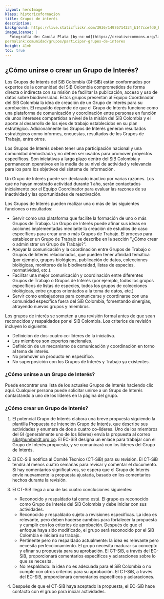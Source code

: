 ```yaml
---
layout: heroImage
klass: historicoformacion
title: Grupos de interés
description: 
background: https://live.staticflickr.com/3936/14976714334_b147ccefd0_h.jpg
imageLicense: |
  Fotografía de: Camila Plata [by-nc-nd](https://creativecommons.org/licenses/by-nc-nd/2.0/)  vía [Flickr](https://www.flickr.com/photos/camisilver/14976714334/) 
permalink:comunidad/grupos/participar-grupos-de-interes
height: 41vh
toc: true
---
```




## ¿Cómo unirse o crear un Grupo de Interés?

Los Grupos de Interés del SiB Colombia (GI-SiB) están conformados por expertos de la comunidad del SiB Colombia comprometidos de forma directa o indirecta con su misión de facilitar la publicación, acceso y uso de datos sobre biodiversidad. Estos grupos presentan al Equipo Coordinador del SiB Colombia la idea de creación de un Grupo de Interés para su aprobación. El respaldo depende de que el Grupo de Interés funcione como una plataforma de comunicación y coordinación entre personas en función de unos intereses compartidos a nivel de la misión del SiB Colombia y el aporte al desarrollo de los ejes de trabajo establecidos en su plan estratégico. Adicionalmente los Grupos de Interés generan resultados estratégicos como informes, encuestas, resultados de los Grupos de Trabajo, entre otros.

Los Grupos de Interés deben tener una participación nacional y una comunidad demostrada y no deben ser usados para promover proyectos específicos. Son iniciativas a largo plazo dentro del SiB Colombia y permanecen operativos en la media de su nivel de actividad y relevancia para los para los objetivos del sistema de información.

Un Grupo de Interés puede ser declarado inactivo por varias razones. Los que no hayan mostrado actividad durante 1 año, serán contactados inicialmente por el Equipo Coordinador para evaluar las razones de su inactividad y las oportunidades de reactivación.

Los Grupos de Interés pueden realizar una o más de las siguientes funciones o resultados:

+ Servir como una plataforma que facilite la formación de uno o más Grupos de Trabajo. Un Grupo de Interés puede afinar sus ideas en acciones implementadas mediante la creación de estudios de caso específicos para crear uno o más Grupos de Trabajo. El proceso para establecer un Grupo de Trabajo se describe en la sección "¿Cómo crear o administrar un Grupo de Trabajo?".
+ Apoyar la comunicación y la coordinación entre Grupos de Trabajo o Grupos de Interés relacionados, que pueden tener afinidad temática (por ejemplo, grupos biológicos, publicación de datos, colecciones biológicas, monitoreo de la biodiversidad, listas de especies, normatividad, etc.).
+ Facilitar una mejor comunicación y coordinación entre diferentes Grupos de Trabajo o Grupos de Interés (por ejemplo, todos los grupos específicos de listas de especies, todos los grupos de colecciones biológicas, entre grupos orientados a la toma de datos, etc.)
+ Servir como embajadores para comunicarse y coordinarse con una comunidad específica fuera del SiB Colombia, fomentando sinergias, atrayendo nuevos grupos y  miembros.

Los grupos de interés se someten a una revisión formal antes de que sean reconocidos y respaldados por el SiB Colombia. Los criterios de revisión incluyen lo siguiente:

+ Definición de dos-cuatro co-líderes de la iniciativa.
+ Los miembros son expertos nacionales.
+ Definición de un mecanismo de comunicación y coordinación en torno al tema de interés.
+ No promover un producto en específico.
+ No superposición con los Grupos de Interés y Trabajo ya existentes.


### ¿Cómo unirse a un Grupo de Interés?

Puede encontrar una lista de los actuales Grupos de Interés haciendo clic aquí. Cualquier persona puede solicitar unirse a un Grupo de Interés contactando a uno de los líderes  en la página del grupo.

### ¿Cómo crear un Grupo de Interés?

1. El potencial Grupo de Interés elabora una breve propuesta siguiendo la plantilla Propuesta de Intención Grupo de Interés, que describe sus actividades y enumera de dos a cuatro co-líderes. Uno de los miembros del GI (generalmente uno de los líderes) envía la propuesta al correo sib@humboldt.org.co. El EC-SiB designa un enlace para trabajar con el Grupo de Interés propuesto, y se comunicará con los líderes del Grupo de Interés.

2. El EC-SiB notifica al Comité Técnico (CT-SiB) para su revisión. El CT-SiB tendrá al menos cuatro semanas para revisar y comentar el documento. Si hay comentarios significativos, se espera que el Grupo de Interés envíe nuevamente la propuesta ajustada, basado en los comentarios hechos durante la revisión.

3. El CT-SiB llega a una de las cuatro conclusiones siguientes:
    + Reconocido y respaldado tal como está. El grupo es reconocido como Grupo de Interés del SiB Colombia y debe iniciar con sus actividades.
    + Reconocido y respaldado sujeto a revisiones específicas. La idea es relevante, pero deben hacerse cambios para fortalecer la propuesta y cumplir con los criterios de aprobación. Después de que el enfoque haya sido modificado, el grupo será reconocido por el SiB Colombia e iniciará su trabajo.
    + Pertinente pero no respaldado actualmente: la idea es relevante pero necesita perfeccionamiento. El grupo necesita madurar su concepto y afinar su propuesta para su aprobación. El CT-SiB, a través del EC-SiB, proporcionará comentarios específicos y aclaraciones sobre lo que se necesita.
    + No respaldado: la idea no es adecuada para el SiB Colombia o no cumple con otros criterios para su aprobación. El CT-SiB, a través del EC-SiB,  proporcionará comentarios específicos y aclaraciones.
4. Después de que el CT-SiB haya aceptado la propuesta, el EC-SiB hace contacto con el grupo para iniciar actividades.
